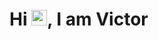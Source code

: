 <h1 align = "justify"> Hi <img src="https://media.giphy.com/media/hvRJCLFzcasrR4ia7z/giphy.gif" width="25px">, I am Victor</h1> 

<!--
**ValeteDourado/ValeteDourado** is a ✨ _special_ ✨ repository because its `README.md` (this file) appears on your GitHub profile.

- Programming Student in Development Focused on Full-Stack (Start in 16/04/2022), in career transition, coffee and game lover.

